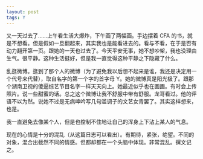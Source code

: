 ```yaml
---
layout: post
tags: Y
---
```


又一天过去了……上午看生活大爆炸，下午画了两幅画。手边摆着 CFA 的书，就是不想看。但是假如一旦翻起来，其实我也是能看进去的。看与不看，在于是否有动力翻开第一页。跟她的一天也过去了。今天平安无事，她不想吵架，我也没理由生气。很平静。这种生活挺好，但是我一直觉得这种平静之下隐藏了什么。

乱逛微博。逛到了那个人的微博（为了避免我以后想不起来是谁，我还是决定用一个代号来代替），取自名字的第一个字的首字母 Y。她的微博真是阳光极了。跟那个湖南卫视的傻逼综艺节目名字一样天天向上。她最近似乎也在画画。有时会上传照片。说一些甜蜜的话。总之这个微博让我不舒服中带有舒服。龙哥看过。他的评语不以为然。说她不过是无病呻吟写几句滥调子的文艺女青罢了。其实这样想来，也是。

我一直避免去像某个人，但是也控制不住地让自己的浑身上下沾上某人的气息。

现在的心情是十分的混乱（从这篇日志可以看出）。有期待，紧张，绝望。不同的对象，混合出截然不同的情感。但都却都在一个头脑中体现。非常混乱。撰文记之。

